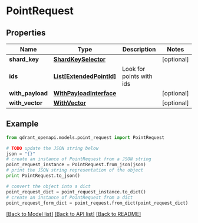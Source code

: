 # PointRequest


## Properties
Name | Type | Description | Notes
------------ | ------------- | ------------- | -------------
**shard_key** | [**ShardKeySelector**](ShardKeySelector.md) |  | [optional] 
**ids** | [**List[ExtendedPointId]**](ExtendedPointId.md) | Look for points with ids | 
**with_payload** | [**WithPayloadInterface**](WithPayloadInterface.md) |  | [optional] 
**with_vector** | [**WithVector**](WithVector.md) |  | [optional] 

## Example

```python
from qdrant_openapi.models.point_request import PointRequest

# TODO update the JSON string below
json = "{}"
# create an instance of PointRequest from a JSON string
point_request_instance = PointRequest.from_json(json)
# print the JSON string representation of the object
print PointRequest.to_json()

# convert the object into a dict
point_request_dict = point_request_instance.to_dict()
# create an instance of PointRequest from a dict
point_request_form_dict = point_request.from_dict(point_request_dict)
```
[[Back to Model list]](../README.md#documentation-for-models) [[Back to API list]](../README.md#documentation-for-api-endpoints) [[Back to README]](../README.md)



